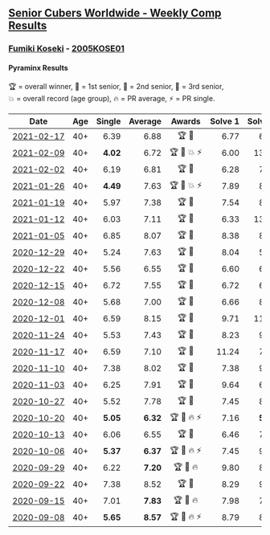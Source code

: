 <style>table {white-space: nowrap;}</style>

## [Senior Cubers Worldwide - Weekly Comp Results](/scw-comp/results/)
### [Fumiki Koseki](README.md) - [2005KOSE01](https://www.worldcubeassociation.org/persons/2005KOSE01?event=pyram)
#### Pyraminx Results

<span style="white-space: nowrap;">🏆 = overall winner</span>, <span style="white-space: nowrap;">🥇 = 1st senior</span>, <span style="white-space: nowrap;">🥈 = 2nd senior</span>, <span style="white-space: nowrap;">🥉 = 3rd senior</span>, <span style="white-space: nowrap;">💥 = overall record (age group)</span>, <span style="white-space: nowrap;">🔥 = PR average</span>, <span style="white-space: nowrap;">⚡ = PR single</span>.

| Date | Age | Single | Average | Awards | Solve 1 | Solve 2 | Solve 3 | Solve 4 | Solve 5 | Video |
| :--: | :--: | --: | --: | :--: | --: | --: | --: | --: | --: | :-- |
| [2021-02-17](../../results/2021-02-17/pyram.md) | 40+ | 6.39 | 6.88 | 🏆 🥇 | 6.77 | 6.39 | 7.03 | 7.51 | 6.85 | [Desktop](https://www.facebook.com/events/1168738433581570/permalink/1172406853214728) / [Mobile](https://m.facebook.com/events/1168738433581570?view=permalink&id=1172406853214728) |
| [2021-02-09](../../results/2021-02-09/pyram.md) | 40+ | **4.02** | 6.72 | 🏆 🥇 💥 ⚡ | 6.00 | 13.67 | **4.02** | 7.44 | 6.71 | [Desktop](https://www.facebook.com/events/466529388059949/permalink/470686107644277) / [Mobile](https://m.facebook.com/events/466529388059949?view=permalink&id=470686107644277) |
| [2021-02-02](../../results/2021-02-02/pyram.md) | 40+ | 6.19 | 6.81 | 🏆 🥇 | 6.28 | 7.32 | 6.19 | 6.82 | 8.98 | [Desktop](https://www.facebook.com/events/706077650319450/permalink/709717623288786) / [Mobile](https://m.facebook.com/events/706077650319450?view=permalink&id=709717623288786) |
| [2021-01-26](../../results/2021-01-26/pyram.md) | 40+ | **4.49** | 7.63 | 🏆 🥇 💥 ⚡ | 7.89 | 8.07 | 8.33 | 6.92 | **4.49** | [Desktop](https://www.facebook.com/events/1092517657841225/permalink/1096773217415669) / [Mobile](https://m.facebook.com/events/1092517657841225?view=permalink&id=1096773217415669) |
| [2021-01-19](../../results/2021-01-19/pyram.md) | 40+ | 5.97 | 7.38 | 🏆 🥇 | 7.54 | 8.20 | 6.41 | 5.97 | 10.78 | [Desktop](https://www.facebook.com/events/4019154624783622/permalink/4035897126442705) / [Mobile](https://m.facebook.com/events/4019154624783622?view=permalink&id=4035897126442705) |
| [2021-01-12](../../results/2021-01-12/pyram.md) | 40+ | 6.03 | 7.11 | 🏆 🥇 | 6.33 | 13.51 | 7.98 | 6.03 | 7.02 | [Desktop](https://www.facebook.com/events/769013407298654/permalink/772553363611325) / [Mobile](https://m.facebook.com/events/769013407298654?view=permalink&id=772553363611325) |
| [2021-01-05](../../results/2021-01-05/pyram.md) | 40+ | 6.85 | 8.07 | 🏆 🥇 | 8.38 | 8.13 | 7.69 | 6.85 | 9.01 | [Desktop](https://www.facebook.com/events/430051568136756/permalink/434358744372705) / [Mobile](https://m.facebook.com/events/430051568136756?view=permalink&id=434358744372705) |
| [2020-12-29](../../results/2020-12-29/pyram.md) | 40+ | 5.24 | 7.63 | 🏆 🥇 | 8.04 | 5.24 | 7.10 | 7.79 | 8.01 | [Desktop](https://www.facebook.com/events/386974942389757/permalink/390353418718576) / [Mobile](https://m.facebook.com/events/386974942389757?view=permalink&id=390353418718576) |
| [2020-12-22](../../results/2020-12-22/pyram.md) | 40+ | 5.56 | 6.55 | 🏆 🥇 | 6.60 | 6.06 | 6.98 | 18.64 | 5.56 | [Desktop](https://www.facebook.com/events/415132489930417/permalink/419468346163498) / [Mobile](https://m.facebook.com/events/415132489930417?view=permalink&id=419468346163498) |
| [2020-12-15](../../results/2020-12-15/pyram.md) | 40+ | 6.72 | 7.55 | 🏆 🥇 | 6.72 | 6.84 | 8.23 | 8.01 | 7.79 | [Desktop](https://www.facebook.com/events/440319056977468/permalink/444036703272370) / [Mobile](https://m.facebook.com/events/440319056977468?view=permalink&id=444036703272370) |
| [2020-12-08](../../results/2020-12-08/pyram.md) | 40+ | 5.68 | 7.00 | 🏆 🥇 | 6.66 | 8.00 | 14.57 | 5.68 | 6.34 | [Desktop](https://www.facebook.com/events/728219131442079/permalink/732472491016743) / [Mobile](https://m.facebook.com/events/728219131442079?view=permalink&id=732472491016743) |
| [2020-12-01](../../results/2020-12-01/pyram.md) | 40+ | 6.59 | 8.15 | 🏆 🥇 | 9.71 | 11.25 | 6.59 | 7.29 | 7.44 | [Desktop](https://www.facebook.com/events/714027339539738/permalink/718659869076485) / [Mobile](https://m.facebook.com/events/714027339539738?view=permalink&id=718659869076485) |
| [2020-11-24](../../results/2020-11-24/pyram.md) | 40+ | 5.53 | 7.43 | 🏆 🥇 | 8.23 | 9.33 | 6.41 | 7.64 | 5.53 | [Desktop](https://www.facebook.com/events/422848532078775/permalink/427151321648496) / [Mobile](https://m.facebook.com/events/422848532078775?view=permalink&id=427151321648496) |
| [2020-11-17](../../results/2020-11-17/pyram.md) | 40+ | 6.59 | 7.10 | 🏆 🥇 | 11.24 | 7.44 | 6.65 | 6.59 | 7.22 | [Desktop](https://www.facebook.com/events/2044447579025647/permalink/2049946091809129) / [Mobile](https://m.facebook.com/events/2044447579025647?view=permalink&id=2049946091809129) |
| [2020-11-10](../../results/2020-11-10/pyram.md) | 40+ | 7.38 | 8.02 | 🏆 🥇 | 7.38 | 9.26 | 7.50 | 8.10 | 8.47 | [Desktop](https://www.facebook.com/events/758374458225984/permalink/762799617783468) / [Mobile](https://m.facebook.com/events/758374458225984?view=permalink&id=762799617783468) |
| [2020-11-03](../../results/2020-11-03/pyram.md) | 40+ | 6.25 | 7.91 | 🏆 🥇 | 9.64 | 6.25 | 8.89 | 7.56 | 7.29 | [Desktop](https://www.facebook.com/events/406412140373592/permalink/411437996537673) / [Mobile](https://m.facebook.com/events/406412140373592?view=permalink&id=411437996537673) |
| [2020-10-27](../../results/2020-10-27/pyram.md) | 40+ | 5.52 | 7.78 | 🏆 🥇 | 7.45 | 8.05 | 7.85 | 11.48 | 5.52 | [Desktop](https://www.facebook.com/events/3728096903891317/permalink/3740213092679698) / [Mobile](https://m.facebook.com/events/3728096903891317?view=permalink&id=3740213092679698) |
| [2020-10-20](../../results/2020-10-20/pyram.md) | 40+ | **5.05** | **6.32** | 🏆 🥇 🔥 ⚡ | 7.16 | **5.05** | 10.05 | 6.00 | 5.81 | [Desktop](https://www.facebook.com/events/3475733505840328/permalink/3494835703930108) / [Mobile](https://m.facebook.com/events/3475733505840328?view=permalink&id=3494835703930108) |
| [2020-10-13](../../results/2020-10-13/pyram.md) | 40+ | 6.06 | 6.55 | 🏆 🥇 | 6.46 | 7.06 | 10.11 | 6.12 | 6.06 | [Desktop](https://www.facebook.com/events/718285385437639/permalink/723750221557822) / [Mobile](https://m.facebook.com/events/718285385437639?view=permalink&id=723750221557822) |
| [2020-10-06](../../results/2020-10-06/pyram.md) | 40+ | **5.37** | **6.37** | 🏆 🥇 🔥 ⚡ | 7.45 | 9.80 | **5.37** | 6.28 | **5.37** | [Desktop](https://www.facebook.com/events/365989921479949/permalink/371500104262264) / [Mobile](https://m.facebook.com/events/365989921479949?view=permalink&id=371500104262264) |
| [2020-09-29](../../results/2020-09-29/pyram.md) | 40+ | 6.22 | **7.20** | 🏆 🥇 🔥 | 9.80 | 8.55 | 6.23 | 6.81 | 6.22 | [Desktop](https://www.facebook.com/events/318437286122261/permalink/323627715603218) / [Mobile](https://m.facebook.com/events/318437286122261?view=permalink&id=323627715603218) |
| [2020-09-22](../../results/2020-09-22/pyram.md) | 40+ | 7.38 | 8.52 | 🏆 🥇 | 8.29 | 9.33 | 9.79 | 7.38 | 7.95 | [Desktop](https://www.facebook.com/events/361626694990606/permalink/362913788195230) / [Mobile](https://m.facebook.com/events/361626694990606?view=permalink&id=362913788195230) |
| [2020-09-15](../../results/2020-09-15/pyram.md) | 40+ | 7.01 | **7.83** | 🏆 🥇 🔥 | 7.98 | 7.61 | 7.89 | 8.48 | 7.01 | [Desktop](https://www.facebook.com/events/681386202727964/permalink/684674805732437) / [Mobile](https://m.facebook.com/events/681386202727964?view=permalink&id=684674805732437) |
| [2020-09-08](../../results/2020-09-08/pyram.md) | 40+ | **5.65** | **8.57** | 🏆 🥇 🔥 ⚡ | 8.79 | 8.35 | 8.92 | 8.58 | **5.65** | [Desktop](https://www.facebook.com/events/1438001453064843/permalink/1443799039151751) / [Mobile](https://m.facebook.com/events/1438001453064843?view=permalink&id=1443799039151751) |


<!-- Global site tag (gtag.js) - Google Analytics -->
<script async src="https://www.googletagmanager.com/gtag/js?id=UA-86348435-3"></script>
<script>window.dataLayer = window.dataLayer || []; function gtag() {dataLayer.push(arguments);} gtag('js', new Date()); gtag('config', 'UA-86348435-3');</script>
